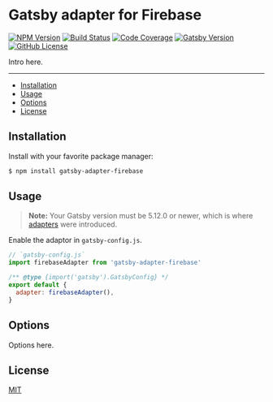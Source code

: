 # Gatsby adapter for Firebase

[![NPM Version][npm-img]][npm-url] [![Build Status][ci-img]][ci-url] [![Code Coverage][codecov-img]][codecov-url] [![Gatsby Version][gatsby-img]][gatsby-url] [![GitHub License][license-img]][license-url]

Intro here.

---

- [Installation](#installation)
- [Usage](#usage)
- [Options](#options)
- [License](#license)

## Installation

Install with your favorite package manager:

```zsh
$ npm install gatsby-adapter-firebase
```

## Usage

> **Note:** Your Gatsby version must be 5.12.0 or newer, which is where [adapters](https://www.gatsbyjs.com/docs/how-to/previews-deploys-hosting/adapters/) were introduced.

Enable the adaptor in `gatsby-config.js`.

```js
// `gatsby-config.js`
import firebaseAdapter from 'gatsby-adapter-firebase'

/** @type {import('gatsby').GatsbyConfig} */
export default {
  adapter: firebaseAdapter(),
}
```

## Options

Options here.

## License

[MIT][license-url]

[npm-url]: https://www.npmjs.com/package/gatsby-adapter-firebase
[npm-img]: https://img.shields.io/npm/v/gatsby-adapter-firebase.svg?logo=npm
[ci-url]: https://github.com/mohatt/gatsby-adapter-firebase/actions/workflows/ci.yml
[ci-img]: https://img.shields.io/github/actions/workflow/status/mohatt/gatsby-adapter-firebase/ci.yml?branch=main&logo=github
[codecov-url]: https://codecov.io/github/mohatt/gatsby-adapter-firebase
[codecov-img]: https://img.shields.io/codecov/c/github/mohatt/gatsby-adapter-firebase.svg?logo=codecov&logoColor=white
[gatsby-url]: https://www.gatsbyjs.org/packages/gatsby-adapter-firebase
[gatsby-img]: https://img.shields.io/badge/gatsby->=5.12-blueviolet.svg?logo=gatsby
[license-url]: https://github.com/mohatt/gatsby-adapter-firebase/blob/master/LICENSE
[license-img]: https://img.shields.io/github/license/mohatt/gatsby-adapter-firebase.svg?logo=open%20source%20initiative&logoColor=white
